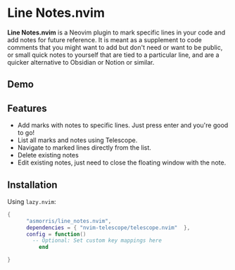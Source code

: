 # Line Notes.nvim

**Line Notes.nvim** is a Neovim plugin to mark specific lines in your code and add notes for future reference. It is meant as a supplement to code comments that you might want to add but don't need or want to be public, or small quick notes to yourself that are tied to a particular line, and are a quicker alternative to Obsidian or Notion or similar.

## Demo

## Features

- Add marks with notes to specific lines. Just press enter and you're good to go!
- List all marks and notes using Telescope.
- Navigate to marked lines directly from the list.
- Delete existing notes
- Edit existing notes, just need to close the floating window with the note.

## Installation

Using `lazy.nvim`:

```lua
{
      "asmorris/line_notes.nvim",
      dependencies = { "nvim-telescope/telescope.nvim"  },
      config = function()
        -- Optional: Set custom key mappings here
          end

}
```
